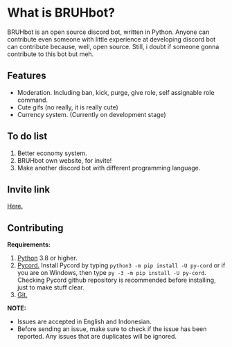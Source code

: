 # What is BRUHbot?
BRUHbot is an open source discord bot, written in Python. Anyone can contribute even someone with little experience at developing discord bot can contribute because, well, open source. Still, i doubt if someone gonna contribute to this bot but meh.

## Features
- Moderation. Including ban, kick, purge, give role, self assignable role command.
- Cute gifs (no really, it is really cute)
- Currency system. (Currently on development stage)

## To do list
1. Better economy system.
2. BRUHbot own website, for invite!
3. Make another discord bot with different programming language.

## Invite link
[Here.](https://discord.com/api/oauth2/authorize?client_id=745294860839420034&permissions=2952849414&scope=bot%20applications.commands)

## Contributing
**Requirements:**
1. [Python](https://www.python.org/) 3.8 or higher.
2. [Pycord.](https://github.com/Pycord-Development/pycord) Install Pycord by typing `python3 -m pip install -U py-cord` or if you are on Windows, then type `py -3 -m pip install -U py-cord`. Checking Pycord github repository is recommended before installing, just to make stuff clear.
3. [Git.](https://git-scm.com/)

**NOTE:**
- Issues are accepted in English and Indonesian.
- Before sending an issue, make sure to check if the issue has been reported. Any issues that are duplicates will be ignored.
